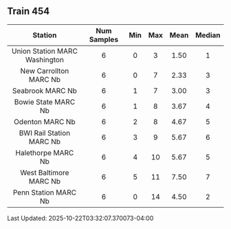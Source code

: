 ## Train 454

| Station | Num Samples | Min | Max | Mean | Median |
| :-----: | :---------: | :-: | :-: | :--: | :----: |
| Union Station MARC Washington | 6 | 0 | 3 | 1.50 | 1 |
| New Carrollton MARC Nb | 6 | 0 | 7 | 2.33 | 3 |
| Seabrook MARC Nb | 6 | 1 | 7 | 3.00 | 3 |
| Bowie State MARC Nb | 6 | 1 | 8 | 3.67 | 4 |
| Odenton MARC Nb | 6 | 2 | 8 | 4.67 | 5 |
| BWI Rail Station MARC Nb | 6 | 3 | 9 | 5.67 | 6 |
| Halethorpe MARC Nb | 6 | 4 | 10 | 5.67 | 5 |
| West Baltimore MARC Nb | 6 | 5 | 11 | 7.50 | 7 |
| Penn Station MARC Nb | 6 | 0 | 14 | 4.50 | 2 |


Last Updated: 2025-10-22T03:32:07.370073-04:00